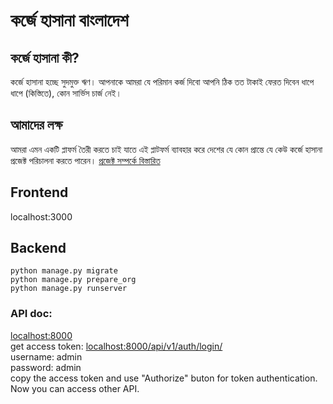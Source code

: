 # কর্জে হাসানা বাংলাদেশ

## কর্জে হাসানা কী?

কর্জে হাসানা হচ্ছে সুদমুক্ত ঋণ। আপনাকে আমরা যে পরিমান কর্জ দিবো আপনি ঠিক তত টাকাই ফেরত দিবেন ধাপে ধাপে (কিস্তিতে), কোন সার্ভিস চার্জ নেই।

## আমাদের লক্ষ

আমরা এমন একটি প্লাফর্ম তৈরী করতে চাই যাতে এই প্লাটফর্ম ব্যাবহার করে দেশের যে কোন প্রান্তে যে কেউ কর্জে হাসানা প্রজেক্ট পরিচালনা করতে পারেন।
[প্রজেক্ট সম্পর্কে বিস্তারিত](https://docs.google.com/document/d/1GiPgOxU19B5d-DzzesWb6RXrlbmu5xDvSKjMW0vDsC8/edit?usp=sharing)

## Frontend

localhost:3000

## Backend

```
python manage.py migrate
python manage.py prepare_org
python manage.py runserver
```

### API doc:

[localhost:8000](http://localhost:8000/)  
 get access token: [localhost:8000/api/v1/auth/login/](localhost:8000/api/v1/auth/login/)  
 username: admin  
 password: admin  
 copy the access token and use "Authorize" buton for token authentication. Now you can access other API.
